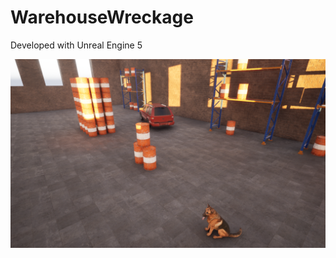 # WarehouseWreckage

Developed with Unreal Engine 5

![WarehouseWreckage](https://github.com/n1nj4z33/WarehouseWreckage/blob/master/WarehouseWreckage.png)
